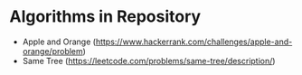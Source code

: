 # Algorithms in Repository
- Apple and Orange (https://www.hackerrank.com/challenges/apple-and-orange/problem)
- Same Tree (https://leetcode.com/problems/same-tree/description/)
